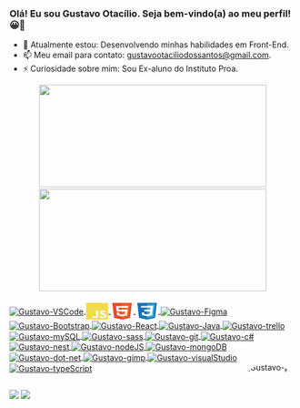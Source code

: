 ### Olá! Eu sou Gustavo Otacílio. Seja bem-vindo(a) ao meu perfil! 😀👋


- 🌱 Atualmente estou: Desenvolvendo minhas habilidades em Front-End.
- 📫 Meu email para contato: gustavootaciliodossantos@gmail.com.
- ⚡ Curiosidade sobre mim: Sou Ex-aluno do Instituto Proa.

<div align="center">
  <a href="https://github.com/Gustaocta">
  <img height="180em" width="400em" src="https://github-readme-stats.vercel.app/api?username=Gustaocta&show_icons=true&theme=white&count_private=true"/>
  <img height="180em" width="400em" src="https://github-readme-stats.vercel.app/api/top-langs/?username=Gustaocta&layout=compact&langs_count=7&theme=white"/>
</div>
  
<div style="display: inline_block"><br>
  <img align="center" alt="Gustavo-VSCode" height="30" width="40" src="https://cdn.jsdelivr.net/gh/devicons/devicon/icons/vscode/vscode-original.svg"/>
  <img align="center" alt="Gustavo-Js" height="30" width="40" src="https://raw.githubusercontent.com/devicons/devicon/master/icons/javascript/javascript-plain.svg">
  <img align="center" alt="Gustavo-HTML" height="30" width="40" src="https://raw.githubusercontent.com/devicons/devicon/master/icons/html5/html5-original.svg">
  <img align="center" alt="Gustavo-CSS" height="30" width="40" src="https://raw.githubusercontent.com/devicons/devicon/master/icons/css3/css3-original.svg">
  <img align="center" alt="Gustavo-Figma" height="30" width="40" src="https://cdn.jsdelivr.net/gh/devicons/devicon/icons/figma/figma-original.svg">
  <img align="center" alt="Gustavo-Bootstrap" height="30" width="40" src="https://cdn.jsdelivr.net/gh/devicons/devicon/icons/bootstrap/bootstrap-original.svg">
  <img align="center" alt="Gustavo-React" height="30" width="40" src="https://cdn.jsdelivr.net/gh/devicons/devicon/icons/react/react-original.svg">
  <img align="center" alt="Gustavo-Java" height="30" width="40" src="https://cdn.jsdelivr.net/gh/devicons/devicon/icons/java/java-original-wordmark.svg">
  <img align="center" alt="Gustavo-trello" height="30" width="40" src="https://cdn.jsdelivr.net/gh/devicons/devicon/icons/trello/trello-plain.svg" />
   <img align="center" alt="Gustavo-mySQL" height="30" width="40" src="https://cdn.jsdelivr.net/gh/devicons/devicon/icons/mysql/mysql-original.svg" />
  <img align="center" alt="Gustavo-sass" height="30" width="40" src="https://cdn.jsdelivr.net/gh/devicons/devicon/icons/sass/sass-original.svg"/>
  <img align="center" alt="Gustavo-git" height="30" width="40" src="https://cdn.jsdelivr.net/gh/devicons/devicon/icons/git/git-original.svg" />
  <img align="center" alt="Gustavo-c#" height="30" width="40" src="https://cdn.jsdelivr.net/gh/devicons/devicon/icons/csharp/csharp-original.svg"/>
  <img align="center" alt="Gustavo-nest" height="30" width="40" src="https://cdn.jsdelivr.net/gh/devicons/devicon/icons/nestjs/nestjs-plain.svg"/>
  <img align="center" alt="Gustavo-nodeJS" height="30" width="40" src="https://cdn.jsdelivr.net/gh/devicons/devicon/icons/nodejs/nodejs-original.svg"/>
  <img align="center" alt="Gustavo-mongoDB" height="30" width="40" src="https://cdn.jsdelivr.net/gh/devicons/devicon/icons/mongodb/mongodb-original.svg"/>
  <img align="center" alt="Gustavo-dot-net" height="30" width="40" src="https://cdn.jsdelivr.net/gh/devicons/devicon/icons/dot-net/dot-net-original.svg"/>
  <img align="center" alt="Gustavo-gimp" height="30" width="40" src="https://cdn.jsdelivr.net/gh/devicons/devicon/icons/gimp/gimp-original.svg"/>
  <img align="center" alt="Gustavo-visualStudio" height="30" width="40" src="https://cdn.jsdelivr.net/gh/devicons/devicon/icons/visualstudio/visualstudio-plain.svg"/>
   <img align="center" alt="Gustavo-typeScript" height="30" width="40" src="https://cdn.jsdelivr.net/gh/devicons/devicon/icons/typescript/typescript-original.svg"/>
   <img align="right" alt="Gustavo-pic" height="200" style="border-radius:80px;" src="https://mega.ibxk.com.br/2013/1/materias/1190267307134946.jpg?ims=610x">
</div>  
  
##
 <div>
  <a href="https://www.linkedin.com/in/gustavo-otac%C3%ADlio-dos-santos-b7824b144/" target="_blank"><img src="https://img.shields.io/badge/-LinkedIn-%230077B5?style=for-the-badge&logo=linkedin&logoColor=white" target="_blank"></a> 
   <a href = "mailto:gustavootaciliodossantos@gmail.com"><img src="https://img.shields.io/badge/-Gmail-%23333?style=for-the-badge&logo=gmail&logoColor=white" target="_blank"></a>
  </div>  
  
  
